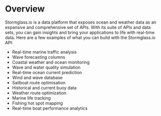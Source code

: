 # Overview

Stormglass.io is a data platform that exposes ocean and weather data as an expansive and comprehensive set of APIs. With its suite of APIs and data sets, you can gain insights and bring your applications to life with real-time data. Here are a few examples of what you can build with the Stormglass.io API:

- Real-time marine traffic analysis
- Wave forecasting columns
- Coastal weather and ocean monitoring
- Wave and water quality simulation
- Real-time ocean current prediction
- Wind and wave database
- Sailboat route optimisation
- Historical and current buoy data
- Weather route optimization
- Marine life tracking
- Fishing hot spot mapping
- Real-time boat performance analytics
